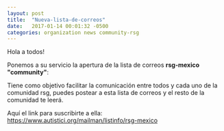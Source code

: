 ```yaml
---
layout: post
title:  "Nueva-lista-de-correos"
date:   2017-01-14 00:01:32 -0500
categories: organization news community-rsg
---
```


Hola a todos!

Ponemos a su servicio la apertura de la lista de correos **rsg-mexico "community"**:

Tiene como objetivo facilitar la comunicación entre todos y cada uno de la comunidad rsg, puedes postear a esta lista de correos y el resto de la comunidad te leerá.

Aquí el link para suscribirte a ella:
https://www.autistici.org/mailman/listinfo/rsg-mexico
